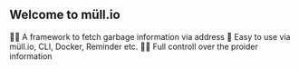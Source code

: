 ## Welcome to müll.io

🙋‍♀️ A framework to fetch garbage information via address
🌈 Easy to use via müll.io, CLI, Docker, Reminder etc.
👩‍💻 Full controll over the proider information
